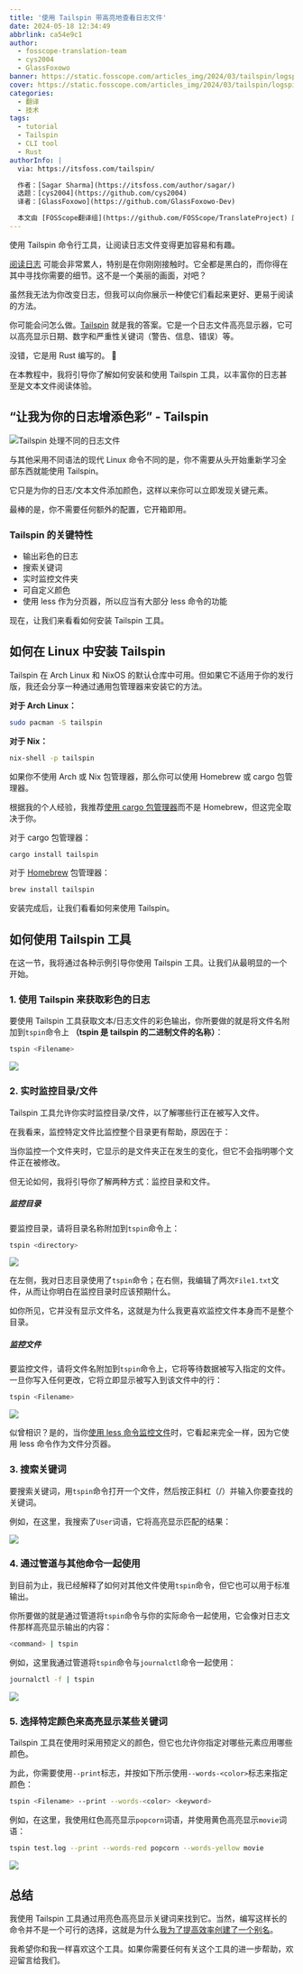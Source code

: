 ```yaml
---
title: '使用 Tailspin 带高亮地查看日志文件'
date: 2024-05-18 12:34:49
abbrlink: ca54e9c1
author:
  - fosscope-translation-team
  - cys2004
  - GlassFoxowo
banner: https://static.fosscope.com/articles_img/2024/03/tailspin/logspin-a-logfile-highlighter.webp
cover: https://static.fosscope.com/articles_img/2024/03/tailspin/logspin-a-logfile-highlighter.webp
categories:
  - 翻译
  - 技术
tags:
  - tutorial
  - Tailspin
  - CLI tool
  - Rust
authorInfo: |
  via: https://itsfoss.com/tailspin/

  作者：[Sagar Sharma](https://itsfoss.com/author/sagar/)
  选题：[cys2004](https://github.com/cys2004)
  译者：[GlassFoxowo](https://github.com/GlassFoxowo-Dev)

  本文由 [FOSScope翻译组](https://github.com/FOSScope/TranslateProject) 原创编译，[开源观察](https://fosscope.com/) 荣誉推出
---
```

使用 Tailspin 命令行工具，让阅读日志文件变得更加容易和有趣。

<!-- more -->

[阅读日志](https://linuxhandbook.com/watch-logs-real-time/?ref=itsfoss.com) 可能会非常累人，特别是在你刚刚接触时。它全都是黑白的，而你得在其中寻找你需要的细节。这不是一个美丽的画面，对吧？

虽然我无法为你改变日志，但我可以向你展示一种使它们看起来更好、更易于阅读的方法。

你可能会问怎么做。[Tailspin](https://github.com/bensadeh/tailspin?ref=itsfoss.com) 就是我的答案。它是一个日志文件高亮显示器，它可以高亮显示日期、数字和严重性关键词（警告、信息、错误）等。

没错，它是用 Rust 编写的。 🦀

在本教程中，我将引导你了解如何安装和使用 Tailspin 工具，以丰富你的日志甚至是文本文件阅读体验。

## “让我为你的日志增添色彩” - Tailspin

![Tailspin 处理不同的日志文件](https://static.fosscope.com/articles_img/2024/03/tailspin/tailspin-on-different-log-files.webp)

与其他采用不同语法的现代 Linux 命令不同的是，你不需要从头开始重新学习全部东西就能使用 Tailspin。

它只是为你的日志/文本文件添加颜色，这样以来你可以立即发现关键元素。

最棒的是，你不需要任何额外的配置，它开箱即用。

### Tailspin 的关键特性

- 输出彩色的日志
- 搜索关键词
- 实时监控文件夹
- 可自定义颜色
- 使用 less 作为分页器，所以应当有大部分 less 命令的功能

现在，让我们来看看如何安装 Tailspin 工具。

## 如何在 Linux 中安装 Tailspin

Tailspin 在 Arch Linux 和 NixOS 的默认仓库中可用。但如果它不适用于你的发行版，我还会分享一种通过通用包管理器来安装它的方法。

**对于 Arch Linux：**

```bash
sudo pacman -S tailspin
```

**对于 Nix：**

```bash
nix-shell -p tailspin
```

如果你不使用 Arch 或 Nix 包管理器，那么你可以使用 Homebrew 或 cargo 包管理器。

根据我的个人经验，我推荐[使用 cargo 包管理器](https://itsfoss.com/install-rust-cargo-ubuntu-linux/)而不是 Homebrew，但这完全取决于你。

对于 cargo 包管理器：

```bash
cargo install tailspin
```

对于 [Homebrew](https://itsfoss.com/homebrew-linux/) 包管理器：

```bash
brew install tailspin
```

安装完成后，让我们看看如何来使用 Tailspin。

## 如何使用 Tailspin 工具

在这一节，我将通过各种示例引导你使用 Tailspin 工具。让我们从最明显的一个开始。

### 1. 使用 Tailspin 来获取彩色的日志

要使用 Tailspin 工具获取文本/日志文件的彩色输出，你所要做的就是将文件名附加到`tspin`命令上 **（tspin 是 tailspin 的二进制文件的名称）**：

```bash
tspin <Filename>
```

![](https://static.fosscope.com/articles_img/2024/03/tailspin/Use-the-tspin-command-to-show-log-file-in-colored-format.webp)

### 2. 实时监控目录/文件

Tailspin 工具允许你实时监控目录/文件，以了解哪些行正在被写入文件。

在我看来，监控特定文件比监控整个目录更有帮助，原因在于：

当你监控一个文件夹时，它显示的是文件夹正在发生的变化，但它不会指明哪个文件正在被修改。

但无论如何，我将引导你了解两种方式：监控目录和文件。

##### 监控目录

要监控目录，请将目录名称附加到`tspin`命令上：

```bash
tspin <directory>
```

![](https://static.fosscope.com/articles_img/2024/03/tailspin/Monitor-folders-in-real-time-using-tspin-command.gif)

在左侧，我对日志目录使用了`tspin`命令；在右侧，我编辑了两次`File1.txt`文件，从而让你明白在监控目录时应该预期什么。

如你所见，它并没有显示文件名，这就是为什么我更喜欢监控文件本身而不是整个目录。

##### 监控文件

要监控文件，请将文件名附加到`tspin`命令上，它将等待数据被写入指定的文件。一旦你写入任何更改，它将立即显示被写入到该文件中的行：

```bash
tspin <Filename>
```

![](https://static.fosscope.com/articles_img/2024/03/tailspin/monitor-file-changes-actively-using-the-tspin-command.gif)

似曾相识？是的，当你[使用 less 命令监控文件](https://linuxhandbook.com/watch-logs-real-time/?ref=itsfoss.com)时，它看起来完全一样，因为它使用 less 命令作为文件分页器。

### 3. 搜索关键词

要搜索关键词，用`tspin`命令打开一个文件，然后按正斜杠（/）并输入你要查找的关键词。

例如，在这里，我搜索了`User`词语，它将高亮显示匹配的结果：

![](https://static.fosscope.com/articles_img/2024/03/tailspin/Search-for-the-keyword-using-the-tspin-command.gif)

### 4. 通过管道与其他命令一起使用

到目前为止，我已经解释了如何对其他文件使用`tspin`命令，但它也可以用于标准输出。

你所要做的就是通过管道将`tspin`命令与你的实际命令一起使用，它会像对日志文件那样高亮显示输出的内容：

```bash
<command> | tspin
```

例如，这里我通过管道将`tspin`命令与`journalctl`命令一起使用：

```bash
journalctl -f | tspin
```

![](https://static.fosscope.com/articles_img/2024/03/tailspin/Search-for-the-keyword-using-the-tspin-command-1.gif)

### 5. 选择特定颜色来高亮显示某些关键词

Tailspin 工具在使用时采用预定义的颜色，但它也允许你指定对哪些元素应用哪些颜色。

为此，你需要使用`--print`标志，并按如下所示使用`--words-<color>`标志来指定颜色：

```bash
tspin <Filename> --print --words-<color> <keyword>
```

例如，在这里，我使用红色高亮显示`popcorn`词语，并使用黄色高亮显示`movie`词语：

```bash
tspin test.log --print --words-red popcorn --words-yellow movie
```

![](https://static.fosscope.com/articles_img/2024/03/tailspin/Use-a-specific-color-to-highlight-a-specific-keyword.webp)

## 总结

我使用 Tailspin 工具通过用亮色高亮显示关键词来找到它。当然，编写这样长的命令并不是一个可行的选择，这就是为什么[我为了提高效率创建了一个别名](https://linuxhandbook.com/linux-alias-command/?ref=itsfoss.com)。

我希望你和我一样喜欢这个工具。如果你需要任何有关这个工具的进一步帮助，欢迎留言给我们。
